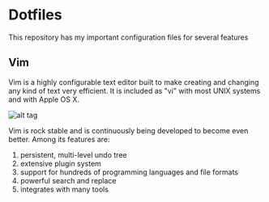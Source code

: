 # Dotfiles
This repository has my important configuration files for several features

## Vim
Vim is a highly configurable text editor built to make creating and changing any kind of text very efficient. It is included as "vi" with most UNIX systems and with Apple OS X. 

![alt tag](https://upload.wikimedia.org/wikipedia/commons/4/4f/Icon-Vim.svg)

Vim is rock stable and is continuously being developed to become even better. Among its features are:
1) persistent, multi-level undo tree
2) extensive plugin system
3) support for hundreds of programming languages and file formats
4) powerful search and replace
5) integrates with many tools


